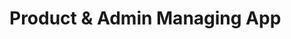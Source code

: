 # Product & Admin Managing App

<!-- Login credentials:

Username: admin@example.com
Password: Pswrd&_123

 -->